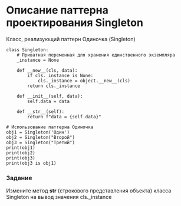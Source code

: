 # Описание паттерна проектирования Singleton
Класс, реализующий паттерн Одиночка (Singleton)
```
class Singleton:
    # Приватная переменная для хранения единственного экземпляра
    _instance = None

    def __new__(cls, data):
        if cls._instance is None:
            cls._instance = object.__new__(cls)
        return cls._instance

    def __init__(self, data):
        self.data = data

    def __str__(self):
        return f"data = {self.data}"

# Использование паттерна Одиночка
obj1 = Singleton('Один')
obj2 = Singleton("Второй")
obj3 = Singleton("Третий")
print(obj1)
print(obj2)
print(obj3)
print(obj3 is obj1)
```

### Задание
Измените метод __str__ (строкового представления объекта) класса Singleton на вывод значения cls._instance
